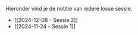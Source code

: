 Hieronder vind je de notitie van iedere losse sessie.

- [[2024-12-08 - Sessie 2]]
- [[2024-11-24 - Sessie 1]]